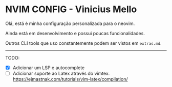 # NVIM CONFIG - Vinicius Mello

Olá, está é minha configuração personalizada para o neovim.

Ainda está em desenvolvimento e possui poucas funcionalidades.

Outros CLI tools que uso constantemente podem ser vistos em `extras.md`.

---

TODO:

- [X] Adicionar um LSP e autocomplete <!-- OK, eu sei que não é o melhor do mundo mas já serve-->
- [ ] Adicionar suporte ao Latex através do vimtex. <https://ejmastnak.com/tutorials/vim-latex/compilation/>
